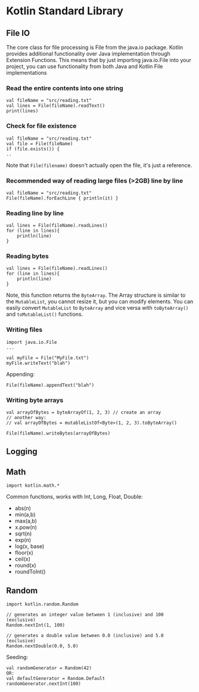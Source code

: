 # Kotlin Standard Library

## File IO

The core class for file processing is File from the java.io package. Kotlin provides additional functionality over Java implementation through Extension Functions. This means that by just importing java.io.File into your project, you can use functionality from both Java and Kotlin File implementations

### Read the entire contents into one string

```
val fileName = "src/reading.txt"
val lines = File(fileName).readText()
print(lines)
```


### Check for file existence

```
val fileName = "src/reading.txt"
val file = File(fileName)
if (file.exists()) {
..
```

Note that `File(filename)` doesn't actually open the file, it's just a reference.

### Recommended way of reading large files (>2GB) line by line

```
val fileName = "src/reading.txt"
File(fileName).forEachLine { println(it) }
```



### Reading line by line

```
val lines = File(fileName).readLines()
for (line in lines){
    println(line)
} 
```
### Reading bytes

```
val lines = File(fileName).readLines()
for (line in lines){
    println(line)
} 
```

Note, this function returns the `ByteArray`. The Array structure is similar to the `MutableList`, you cannot resize it, but you can modify elements. You can easily convert `MutableList` to `ByteArray` and vice versa with `toByteArray()` and `toMutableList()` functions.

### Writing files

```
import java.io.File
...

val myFile = File("MyFile.txt")
myFile.writeText("blah")
```

Appending:

```
File(fileName).appendText("blah")
```

### Writing byte arrays

```
val arrayOfBytes = byteArrayOf(1, 2, 3) // create an array
// another way:
// val arrayOfBytes = mutableListOf<Byte>(1, 2, 3).toByteArray() 

File(fileName).writeBytes(arrayOfBytes)
```


## Logging

## Math

```
import kotlin.math.*
```

Common functions, works with Int, Long, Float, Double:

* abs(n)
* min(a,b)
* max(a,b)
* x.pow(n)
* sqrt(n)
* exp(n)
* log(x, base)
* floor(x)
* ceil(x)
* round(x)
* roundToInt() 

## Random

```
import kotlin.random.Random

// generates an integer value between 1 (inclusive) and 100 (exclusive)
Random.nextInt(1, 100) 

// generates a double value between 0.0 (inclusive) and 5.0 (exclusive)
Random.nextDouble(0.0, 5.0) 
```

Seeding:

```
val randomGenerator = Random(42)
OR: 
val defaultGenerator = Random.Default 
randomGenerator.nextInt(100)
```



